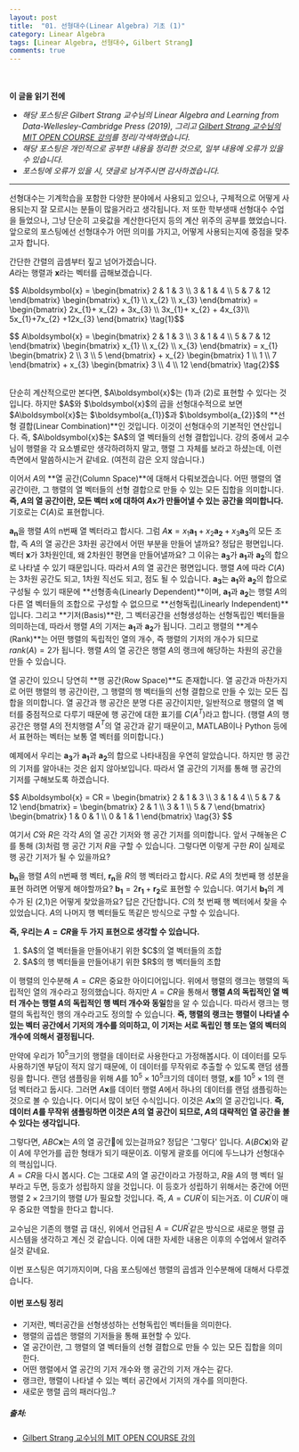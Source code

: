 ```yaml
---
layout: post
title:  "01. 선형대수(Linear Algebra) 기초 (1)"
category: Linear Algebra
tags: [Linear Algebra, 선형대수, Gilbert Strang]
comments: true
---
```


<br><br>
**이 글을 읽기 전에**<br>
- _해당 포스팅은 Gilbert Strang 교수님의 Linear Algebra and Learning from Data-Wellesley-Cambridge Press (2019), 그리고 [Gilbert Strang 교수님의 MIT OPEN COURSE 강의](https://ocw.mit.edu/courses/mathematics/18-065-matrix-methods-in-data-analysis-signal-processing-and-machine-learning-spring-2018/)를 정리/각색하였습니다._
- _해당 포스팅은 개인적으로 공부한 내용을 정리한 것으로, 일부 내용에 오류가 있을 수 있습니다._
- _포스팅에 오류가 있을 시, 댓글로 남겨주시면 감사하겠습니다._

---

선형대수는 기계학습을 포함한 다양한 분야에서 사용되고 있으나, 구체적으로 어떻게 사용되는지 잘 모르시는 분들이 많을거라고 생각됩니다. 저 또한 학부생때 선형대수 수업을 들었으나, 그냥 단순히 고윳값을 계산한다던지 등의 계산 위주의 공부를 했었습니다. 앞으로의 포스팅에선 선형대수가 어떤 의미를 가지고, 어떻게 사용되는지에 중점을 맞추고자 합니다.<br>

간단한 간렬의 곱셈부터 짚고 넘어가겠습니다.<br>
$A$라는 행렬과 $\boldsymbol{x}$라는 벡터를 곱해보겠습니다.<br>
<p>$$
A\boldsymbol{x}
=
\begin{bmatrix}
2 & 1 & 3 \\
3 & 1 & 4 \\
5 & 7 & 12
\end{bmatrix}
\begin{bmatrix}
x_{1} \\
x_{2} \\
x_{3}
\end{bmatrix}
=
\begin{bmatrix}
2x_{1}+ x_{2} + 3x_{3} \\
3x_{1}+ x_{2} + 4x_{3}\\
5x_{1}+7x_{2} +12x_{3}
\end{bmatrix}
\tag{1}$$</p>

<p>$$
A\boldsymbol{x}
=
\begin{bmatrix}
2 & 1 & 3 \\
3 & 1 & 4 \\
5 & 7 & 12
\end{bmatrix}
\begin{bmatrix}
x_{1} \\
x_{2} \\
x_{3}
\end{bmatrix}
=
x_{1}
\begin{bmatrix}
2 \\ 3 \\ 5
\end{bmatrix}
+
x_{2}
\begin{bmatrix}
1 \\ 1 \\ 7
\end{bmatrix}
+
x_{3}
\begin{bmatrix}
3 \\ 4 \\ 12
\end{bmatrix}
\tag{2}$$</p>

<br>
단순히 계산적으로만 본다면, $A\boldsymbol{x}$는 (1)과 (2)로 표현할 수 있다는 것입니다. 하지만 $A$와 $\boldsymbol{x}$의 곱을 선형대수적으로 보면 $A\boldsymbol{x}$는 $\boldsymbol{a_{1}}$과 $\boldsymbol{a_{2}}$의 **선형 결합(Linear Combination)**인 것입니다. 이것이 선형대수의 기본적인 연산입니다. 즉, $A\boldsymbol{x}$는 $A$의 열 벡터들의 선형 결합입니다. 강의 중에서 교수님이 행렬을 각 요소별로만 생각하려하지 말고, 행렬 그 자체를 보라고 하셨는데, 이런 측면에서 말씀하시는거 같네요. (여전히 감은 오지 않습니다.)<br>

이어서 $A$의 **열 공간(Column Space)**에 대해서 다뤄보겠습니다. 어떤 행렬의 열 공간이란, 그 행렬의 열 벡터들의 선형 결합으로 만들 수 있는 모든 집합을 의미합니다. **즉, $A$의 열 공간이란, 모든 벡터 $\boldsymbol{x}$에 대하여 $A\boldsymbol{x}$가 만들어낼 수 있는 공간을 의미합니다.** 기호로는 $C(A)$로 표현합니다.<br>

$\boldsymbol{a_{n}}$을 행렬 $A$의 n번째 열 벡터라고 합시다. 그럼 $A\boldsymbol{x}=x_{1}\boldsymbol{a_{1}}+x_{2}\boldsymbol{a_{2}}+x_{3}\boldsymbol{a_{3}}$의 모든 조합, 즉 $A$의 열 공간은 3차원 공간에서 어떤 부분을 만들어 낼까요? 정답은 평면입니다. 벡터 $\boldsymbol{x}$가 3차원인데, 왜 2차원인 평면을 만들어낼까요? 그 이유는 $\boldsymbol{a_{3}}$가 $\boldsymbol{a_{1}}$과 $\boldsymbol{a_{2}}$의 합으로 나타낼 수 있기 때문입니다. 따라서 $A$의 열 공간은 평면입니다. 행렬 $A$에 따라 $C(A)$는 3차원 공간도 되고, 1차원 직선도 되고, 점도 될 수 있습니다. $\boldsymbol{a_{3}}$는 $\boldsymbol{a_{1}}$와 $\boldsymbol{a_{2}}$의 합으로 구성될 수 있기 때문에 **선형종속(Linearly Dependent)**이며, $\boldsymbol{a_{1}}$과 $\boldsymbol{a_{2}}$는 행렬 $A$의 다른 열 벡터들의 조합으로 구성할 수 없으므로 **선형독립(Linearly Independent)**입니다. 그리고 **기저(Basis)**란, 그 벡터공간을 선형생성하는 선형독립인 벡터들을 의미하는데, 따라서 행렬 $A$의 기저는 $\boldsymbol{a_{1}}$과 $\boldsymbol{a_{2}}$가 됩니다. 그리고 행렬의 **계수(Rank)**는 어떤 행렬의 독립적인 열의 개수, 즉 행렬의 기저의 개수가 되므로 $rank(A)=2$가 됩니다. 행렬 $A$의 열 공간은 행렬 $A$의 랭크에 해당하는 차원의 공간을 만들 수 있습니다.<br>

열 공간이 있으니 당연히 **행 공간(Row Space)**도 존재합니다. 열 공간과 마찬가지로 어떤 행렬의 행 공간이란, 그 행렬의 행 벡터들의 선형 결합으로 만들 수 있는 모든 집합을 의미합니다. 열 공간과 행 공간은 분명 다른 공간이지만, 일반적으로 행렬의 열 벡터를 중점적으로 다루기 때문에 행 공간에 대한 표기를 $C(A^T)$라고 합니다. (행렬 $A$의 행 공간은 행렬 $A$의 전치행렬 $A^T$의 열 공간과 같기 때문이고, MATLAB이나 Python 등에서 표현하는 벡터는 보통 열 벡터를 의미합니다.)<br>

예제에서 우리는 $\boldsymbol{a_{3}}$가 $\boldsymbol{a_{1}}$과 $\boldsymbol{a_{2}}$의 합으로 나타내짐을 우연히 알았습니다. 하지만 행 공간의 기저를 알아내는 것은 쉽지 않아보입니다. 따라서 열 공간의 기저를 통해 행 공간의 기저를 구해보도록 하겠습니다.<br>

<p>$$
A\boldsymbol{x}
=
CR
=
\begin{bmatrix}
2 & 1 & 3 \\
3 & 1 & 4 \\
5 & 7 & 12
\end{bmatrix}
=
\begin{bmatrix}
2 & 1 \\
3 & 1 \\
5 & 7 
\end{bmatrix}
\begin{bmatrix}
1 & 0 & 1 \\
0 & 1 & 1
\end{bmatrix}
\tag{3}
$$</p>

여기서 $C$와 $R$은 각각 $A$의 열 공간 기저와 행 공간 기저를 의미합니다. 앞서 구해놓은 $C$를 통해 (3)처럼 행 공간 기저 $R$을 구할 수 있습니다. 그렇다면 이렇게 구한 $R$이 실제로 행 공간 기저가 될 수 있을까요?<br>

$\boldsymbol{b_{n}}$을 행렬 $A$의 n번째 행 벡터, $\boldsymbol{r_{n}}$을 $R$의 행 벡터라고 합시다. $R$로 $A$의 첫번째 행 성분을 표현 하려면 어떻게 해야할까요? $\boldsymbol{b_{1}}=2\boldsymbol{r_{1}}+\boldsymbol{r_{2}}$로 표현할 수 있습니다. 여기서 $\boldsymbol{b_{1}}$의 계수가 된 (2,1)은 어떻게 찾았을까요? 답은 간단합니다. $C$의 첫 번째 행 벡터에서 찾을 수 있었습니다. $A$의 나머지 행 벡터들도 똑같은 방식으로 구할 수 있습니다.<br>

**즉, 우리는 $A=CR$을 두 가지 표현으로 생각할 수 있습니다.**
<ol>
  <li>$A$의 열 벡터들을 만들어내기 위한 $C$의 열 벡터들의 조합</li>
  <li>$A$의 행 벡터들을 만들어내기 위한 $R$의 행 벡터들의 조합</li>
</ol>

이 행렬의 인수분해 $A=CR$은 중요한 아이디어입니다. 위에서 행렬의 랭크는 행렬의 독립적인 열의 개수라고 정의했습니다. 하지만 $A=CR$을 통해서 **행렬 $A$의 독립적인 열 벡터 개수는 행렬 $A$의 독립적인 행 벡터 개수와 동일**함을 알 수 있습니다. 따라서 랭크는 행렬의 독립적인 행의 개수라고도 정의할 수 있습니다. **즉, 행렬의 랭크는 행렬이 나타낼 수 있는 벡터 공간에서 기저의 개수를 의미하고, 이 기저는 서로 독립인 행 또는 열의 벡터의 개수에 의해서 결정됩니다.**<br>

만약에 우리가 $10^5$크기의 행렬을 데이터로 사용한다고 가정해봅시다. 이 데이터를 모두 사용하기엔 부담이 적지 않기 때문에, 이 데이터를 무작위로 추출할 수 있도록 랜덤 샘플링을 합니다. 랜덤 샘플링을 위해 $A$를 ${10^5}\times{10^5}$크기의 데이터 행렬, $\boldsymbol{x}$를 ${10^5}\times{1}$의 랜덤 벡터라고 둡시다. 그러면 $A\boldsymbol{x}$를 데이터 행렬 $A$에서 하나의 데이터를 랜덤 샘플링하는 것으로 볼 수 있습니다. 어디서 많이 보던 수식입니다. 이것은 $A\boldsymbol{x}$의 열 공간입니다. **즉, 데이터 $A$를 무작위 샘플링하면 이것은 $A$의 열 공간이 되므로, $A$의 대략적인 열 공간을 볼 수 있다는 생각입니다.**<br>

그렇다면, $ABC\boldsymbol{x}$는 $A$의 열 공간에 있는걸까요? 정답은 '그렇다' 입니다. $A(BC\boldsymbol{x})$와 같이 $A$에 무언가를 곱한 형태가 되기 때문이죠. 이렇게 괄호를 어디에 두느냐가 선형대수의 핵심입니다.<br>
$A=CR$을 다시 봅시다. $C$는 그대로 $A$의 열 공간이라고 가정하고, $R$을 $A$의 행 벡터 일부라고 두면, 등호가 성립하지 않을 것입니다. 이 등호가 성립하기 위해서는 중간에 어떤 행렬 ${2}\times{2}$크기의 행렬 $U$가 필요할 것입니다. 즉, $A=CUR^{\prime}$이 되는거죠. 이 $CUR^{\prime}$이 매우 중요한 역할을 한다고 합니다.<br>

교수님은 기존의 행렬 곱 대신, 위에서 언급된 $A=CUR^{\prime}$같은 방식으로 새로운 행렬 곱 시스템을 생각하고 계신 것 같습니다. 이에 대한 자세한 내용은 이후의 수업에서 알려주실것 같네요.<br>

이번 포스팅은 여기까지이며, 다음 포스팅에선 행렬의 곱셈과 인수분해에 대해서 다루겠습니다.<br>

#### 이번 포스팅 정리
<ul>
  <li>기저란, 벡터공간을 선형생성하는 선형독립인 벡터들을 의미한다.</li>
  <li>행렬의 곱셉은 행렬의 기저들을 통해 표현할 수 있다.</li>
  <li>열 공간이란, 그 행렬의 열 벡터들의 선형 결합으로 만들 수 있는 모든 집합을 의미한다.</li>
  <li>어떤 행렬에서 열 공간의 기저 개수와 행 공간의 기저 개수는 같다.</li>
  <li>랭크란, 행렬이 나타낼 수 있는 벡터 공간에서 기저의 개수를 의미한다.</li>
  <li>새로운 행렬 곱의 패러다임..?</li>
</ul>

##### 출처:
- [Gilbert Strang 교수님의 MIT OPEN COURSE 강의](https://ocw.mit.edu/courses/mathematics/18-065-matrix-methods-in-data-analysis-signal-processing-and-machine-learning-spring-2018/)
